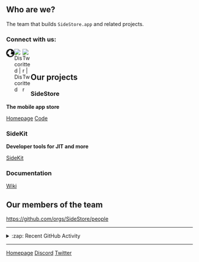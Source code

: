 <!-- 
Docs: How to use GitHub README and actions to auto-generate embedded content.
https://github.com/anuraghazra/github-readme-stats
https://www.youtube.com/watch?v=n6d4KHSKqGk
https://github.com/rahuldkjain/github-profile-readme-generator
 -->

## Who are we?

The team that builds `SideStore.app` and related projects.

### Connect with us:

<!--
[![Website](https://img.shields.io/website?label=sidestore.io&style=for-the-badge&url=https://sidestore.io)](https://sidestore.io)
[![Twitter Follow](https://img.shields.io/twitter/follow/sidestore_io?color=1DA1F2&logo=twitter&style=for-the-badge)](https://twitter.com/intent/follow?original_referer=https%3A%2F%2Fgithub.com%2Fsidestore&screen_name=sidestore)
[![GitHub Followers](https://img.shields.io/github/followers/sidestore?style=for-the-badge)]()
[![GitHub Sponsors](https://img.shields.io/github/sponsors/sidestore?style=for-the-badge
)]() 
-->

[<img align="left" alt="sidestore.io" width="22px" src="https://raw.githubusercontent.com/iconic/open-iconic/master/svg/globe.svg" />][website]
[<img align="left" alt="Discord | Discord" width="22px" src="https://cdn.jsdelivr.net/npm/simple-icons@v3/icons/discord.svg" />][discord]
[<img align="left" alt="Twitter | Twitter" width="22px" src="https://cdn.jsdelivr.net/npm/simple-icons@v3/icons/twitter.svg" />][twitter]

<br />
<br />

## Our projects

### SideStore

__The mobile app store__

[Homepage][website]
[Code][git.sidestore]

### SideKit

__Developer tools for JIT and more__

[SideKit][git.sidekit]

### Documentation

[Wiki][wiki]

## Our members of the team

https://github.com/orgs/SideStore/people

---

<details>
  <summary>:zap: Recent GitHub Activity</summary>

<!--START_SECTION:activity-->
1. 🗣 Commented on [#991](https://github.com/SideStore/SideStore/issues/991) in [SideStore/SideStore](https://github.com/SideStore/SideStore)
2. 💪 Opened PR [#128](https://github.com/SideStore/SideStore-Docs/pull/128) in [SideStore/SideStore-Docs](https://github.com/SideStore/SideStore-Docs)
3. 🎉 Merged PR [#127](https://github.com/SideStore/SideStore-Docs/pull/127) in [SideStore/SideStore-Docs](https://github.com/SideStore/SideStore-Docs)
4. 💪 Opened PR [#127](https://github.com/SideStore/SideStore-Docs/pull/127) in [SideStore/SideStore-Docs](https://github.com/SideStore/SideStore-Docs)
5. 🎉 Merged PR [#126](https://github.com/SideStore/SideStore-Docs/pull/126) in [SideStore/SideStore-Docs](https://github.com/SideStore/SideStore-Docs)
6. 💪 Opened PR [#126](https://github.com/SideStore/SideStore-Docs/pull/126) in [SideStore/SideStore-Docs](https://github.com/SideStore/SideStore-Docs)
7. ❌ Closed PR [#118](https://github.com/SideStore/SideStore-Docs/pull/118) in [SideStore/SideStore-Docs](https://github.com/SideStore/SideStore-Docs)
8. 🎉 Merged PR [#123](https://github.com/SideStore/SideStore-Docs/pull/123) in [SideStore/SideStore-Docs](https://github.com/SideStore/SideStore-Docs)
9. 🎉 Merged PR [#125](https://github.com/SideStore/SideStore-Docs/pull/125) in [SideStore/SideStore-Docs](https://github.com/SideStore/SideStore-Docs)
10. 💪 Opened PR [#125](https://github.com/SideStore/SideStore-Docs/pull/125) in [SideStore/SideStore-Docs](https://github.com/SideStore/SideStore-Docs)
11. 🗣 Commented on [#115](https://github.com/SideStore/SideStore-Docs/issues/115) in [SideStore/SideStore-Docs](https://github.com/SideStore/SideStore-Docs)
12. 🗣 Commented on [#991](https://github.com/SideStore/SideStore/issues/991) in [SideStore/SideStore](https://github.com/SideStore/SideStore)
13. 🗣 Commented on [#115](https://github.com/SideStore/SideStore-Docs/issues/115) in [SideStore/SideStore-Docs](https://github.com/SideStore/SideStore-Docs)
14. ❗️ Opened issue [#991](https://github.com/SideStore/SideStore/issues/991) in [SideStore/SideStore](https://github.com/SideStore/SideStore)
15. 🗣 Commented on [#115](https://github.com/SideStore/SideStore-Docs/issues/115) in [SideStore/SideStore-Docs](https://github.com/SideStore/SideStore-Docs)
16. 🗣 Commented on [#115](https://github.com/SideStore/SideStore-Docs/issues/115) in [SideStore/SideStore-Docs](https://github.com/SideStore/SideStore-Docs)
17. 🎉 Merged PR [#115](https://github.com/SideStore/SideStore-Docs/pull/115) in [SideStore/SideStore-Docs](https://github.com/SideStore/SideStore-Docs)
18. 🗣 Commented on [#115](https://github.com/SideStore/SideStore-Docs/issues/115) in [SideStore/SideStore-Docs](https://github.com/SideStore/SideStore-Docs)
19. 🗣 Commented on [#115](https://github.com/SideStore/SideStore-Docs/issues/115) in [SideStore/SideStore-Docs](https://github.com/SideStore/SideStore-Docs)
20. 🗣 Commented on [#983](https://github.com/SideStore/SideStore/issues/983) in [SideStore/SideStore](https://github.com/SideStore/SideStore)
<!--END_SECTION:activity-->

</details>

---

[Homepage][patreon] [Discord][discord] [Twitter][twitter]

<!--
- [Patreon][patreon]
- [OpenCollective][opencollective]
- [YouTube][youtube]
-->

[website]: https://sidestore.io
[wiki]: https://wiki.sidestore.io
[twitter]: https://twitter.com/sidestore_io
[discord]: https://discord.gg/sidestore-949183273383395328
[youtube]: https://youtube.com/TODO
[patreon]: https://www.patreon.com/SideStore
[opencollective]: https://opencollective.com/TODO
[git.sidestore]: https://github.com/SideStore/SideStore/
[git.sidekit]: https://github.com/SideStore/SideKit

